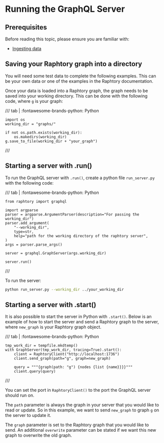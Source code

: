 # Running the GraphQL Server

## Prerequisites

Before reading this topic, please ensure you are familiar with:

- [Ingesting data](../ingestion/1_intro.md)

## Saving your Raphtory graph into a directory

You will need some test data to complete the following examples. This can be your own data or one of the examples in the Raphtory documentation.

Once your data is loaded into a Raphtory graph, the graph needs to be saved into your working directory. This can be done with the following code, where `g` is your graph:

/// tab | :fontawesome-brands-python: Python
```{.python notest}
import os
working_dir = "graphs/"

if not os.path.exists(working_dir):
    os.makedirs(working_dir)
g.save_to_file(working_dir + "your_graph")
```
///

## Starting a server with .run()

To run the GraphQL server with `.run()`, create a python file `run_server.py` with the following code:

/// tab | :fontawesome-brands-python: Python
```{.python notest}
from raphtory import graphql

import argparse
parser = argparse.ArgumentParser(description="For passing the working_dir")
parser.add_argument(
    "--working_dir",
    type=str,
    help="path for the working directory of the raphtory server",
)
args = parser.parse_args()

server = graphql.GraphServer(args.working_dir)

server.run()
```
///

To run the server:

```bash
python run_server.py --working_dir ../your_working_dir
```

## Starting a server with .start()

It is also possible to start the server in Python with `.start()`. Below is an example of how to start the server and send a Raphtory graph to the server, where `new_graph` is your Raphtory graph object.

/// tab | :fontawesome-brands-python: Python
```{.python notest}
tmp_work_dir = tempfile.mkdtemp()
with GraphServer(tmp_work_dir, tracing=True).start():
    client = RaphtoryClient("http://localhost:1736")
    client.send_graph(path="g", graph=new_graph)

    query = """{graph(path: "g") {nodes {list {name}}}}"""
    client.query(query)
```
///

You can set the port in `RaphtoryClient()` to the port the GraphQL server should run on.

The `path` parameter is always the graph in your server that you would like to read or update. So in this example, we want to send `new_graph` to graph `g` on the server to update it.

The `graph` parameter is set to the Raphtory graph that you would like to send. An additional `overwrite` parameter can be stated if we want this new graph to overwrite the old graph.
